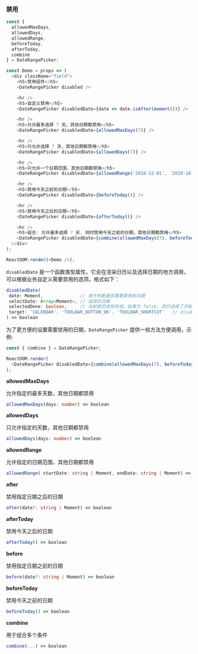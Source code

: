 ### 禁用

<!--start-code-->

```js
const {
  allowedMaxDays,
  allowedDays,
  allowedRange,
  beforeToday,
  afterToday,
  combine
} = DateRangePicker;

const Demo = props => (
  <div className="field">
    <h5>禁用组件</h5>
    <DateRangePicker disabled />

    <hr />
    <h5>自定义禁用</h5>
    <DateRangePicker disabledDate={date => date.isAfter(moment())} />

    <hr />
    <h5>允许最多选择 7 天，其他日期都禁用</h5>
    <DateRangePicker disabledDate={allowedMaxDays(7)} />

    <hr />
    <h5>只允许选择 7 天，其他日期都禁用</h5>
    <DateRangePicker disabledDate={allowedDays(7)} />

    <hr />
    <h5>只允许一个日期范围，其他日期都禁用</h5>
    <DateRangePicker disabledDate={allowedRange('2018-12-01', '2019-10-1')} />

    <hr />
    <h5>禁用今天之前的日期</h5>
    <DateRangePicker disabledDate={beforeToday()} />

    <hr />
    <h5>禁用今天之后的日期</h5>
    <DateRangePicker disabledDate={afterToday()} />

    <hr />
    <h5>组合: 允许最多选择 7 天, 同时禁用今天之前的日期，其他日期都禁用</h5>
    <DateRangePicker disabledDate={combine(allowedMaxDays(7), beforeToday())} />
  </div>
);

ReactDOM.render(<Demo />);
```

<!--end-code-->

`disabledDate` 是一个函数类型属性，它会在渲染日历以及选择日期的地方调用，可以根据业务自定义需要禁用的选项。格式如下：

```ts
disabledDate(
 date: Moment,              // 用于判断是否需要禁用的日期
 selectDate: Array<Moment>, // 选择的日期
 selectedDone: boolean,     // 当前是否选择完成。如果为 false, 则只选择了开始日期，等待选择结束日期
 target: 'CALENDAR', 'TOOLBAR_BUTTON_OK', 'TOOLBAR_SHORTCUT'   // disabledDate 调用的位置
) => boolean
```

为了更方便的设置需要禁用的日期，`DateRangePicker` 提供一些方法方便调用，示例:

```ts
const { combine } = DateRangePicker;

ReactDOM.render(
  <DateRangePicker disabledDate={combine(allowedMaxDays(7), beforeToday())} />
);
```

**allowedMaxDays**

允许指定的最多天数，其他日期都禁用

```ts
allowedMaxDays(days: number) => boolean
```

**allowedDays**

只允许指定的天数，其他日期都禁用

```ts
allowedDays(days: number) => boolean
```

**allowedRange**

允许指定的日期范围，其他日期都禁用

```ts
allowedRange( startDate: string | Moment, endDate: string | Moment) => boolean
```

**after**

禁用指定日期之后的日期

```ts
after(date?: string | Moment) => boolean
```

**afterToday**

禁用今天之后的日期

```ts
afterToday() => boolean
```

**before**

禁用指定日期之前的日期

```ts
before(date?: string | Moment) => boolean
```

**beforeToday**

禁用今天之前的日期

```ts
beforeToday() => boolean
```

**combine**

用于组合多个条件

```ts
combine(...) => boolean
```
